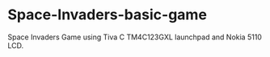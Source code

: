 # Space-Invaders-basic-game
Space Invaders Game using Tiva C TM4C123GXL launchpad and Nokia 5110 LCD.
